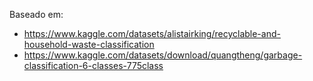 Baseado em:

- https://www.kaggle.com/datasets/alistairking/recyclable-and-household-waste-classification
- https://www.kaggle.com/datasets/download/quangtheng/garbage-classification-6-classes-775class
